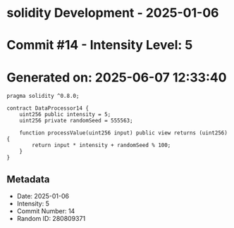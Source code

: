 ﻿# solidity Development - 2025-01-06
# Commit #14 - Intensity Level: 5
# Generated on: 2025-06-07 12:33:40
```solidity
pragma solidity ^0.8.0;

contract DataProcessor14 {
    uint256 public intensity = 5;
    uint256 private randomSeed = 555563;

    function processValue(uint256 input) public view returns (uint256) {
        return input * intensity + randomSeed % 100;
    }
}
```
## Metadata
- Date: 2025-01-06
- Intensity: 5
- Commit Number: 14
- Random ID: 280809371
